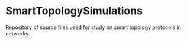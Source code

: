 # SmartTopologySimulations
Repository of source files used for study on smart topology protocols in networks.
